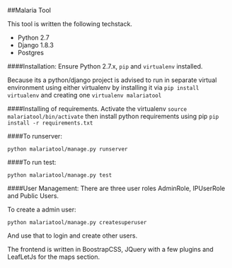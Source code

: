 ##Malaria Tool

This tool is written the following techstack.

- Python 2.7
- Django 1.8.3
- Postgres


####Installation:
Ensure Python 2.7.x, `pip` and `virtualenv` installed. 

Because its a python/django project is advised to run in separate virtual environment using either virtualenv by installing it via `pip install virtualenv` and creating one `virtualenv malariatool` 

####Installing of requirements.
Activate the virtualenv `source malariatool/bin/activate`
then install python requirements using pip `pip install -r requirements.txt `   

####To runserver:

`python malariatool/manage.py runserver`

####To run test:

`python malariatool/manage.py test`

####User Management:
There are three user roles AdminRole, IPUserRole and Public Users.

To create a admin user:

`python malariatool/manage.py createsuperuser`

And use that to login and create other users.

The frontend is written in BoostrapCSS, JQuery with a few plugins and LeafLetJs for the maps section.


